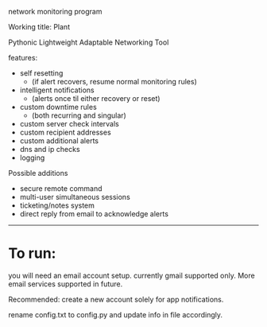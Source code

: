 network monitoring program

Working title: Plant

Pythonic
Lightweight
Adaptable
Networking
Tool

features:

* self resetting
  * (if alert recovers, resume normal monitoring rules)
* intelligent notifications
  * (alerts once til either recovery or reset)
* custom downtime rules
  * (both recurring and singular)
* custom server check intervals
* custom recipient addresses
* custom additional alerts
* dns and ip checks
* logging

Possible additions
* secure remote command
* multi-user simultaneous sessions
* ticketing/notes system
* direct reply from email to acknowledge alerts

---
# To run:
you will need an email account setup.
currently gmail supported only. More email services supported in future.

Recommended: create a new account solely for app notifications.

rename config.txt to config.py and update info in file accordingly.

